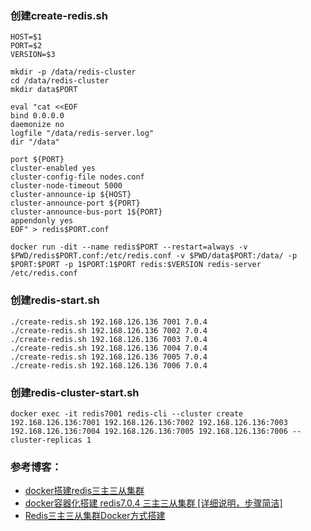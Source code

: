 ### 创建create-redis.sh
```
HOST=$1
PORT=$2
VERSION=$3

mkdir -p /data/redis-cluster
cd /data/redis-cluster
mkdir data$PORT

eval "cat <<EOF
bind 0.0.0.0
daemonize no
logfile "/data/redis-server.log"
dir "/data"

port ${PORT}
cluster-enabled yes
cluster-config-file nodes.conf
cluster-node-timeout 5000
cluster-announce-ip ${HOST}
cluster-announce-port ${PORT}
cluster-announce-bus-port 1${PORT}
appendonly yes
EOF" > redis$PORT.conf

docker run -dit --name redis$PORT --restart=always -v $PWD/redis$PORT.conf:/etc/redis.conf -v $PWD/data$PORT:/data/ -p $PORT:$PORT -p 1$PORT:1$PORT redis:$VERSION redis-server /etc/redis.conf
```
### 创建redis-start.sh
```
./create-redis.sh 192.168.126.136 7001 7.0.4
./create-redis.sh 192.168.126.136 7002 7.0.4
./create-redis.sh 192.168.126.136 7003 7.0.4
./create-redis.sh 192.168.126.136 7004 7.0.4
./create-redis.sh 192.168.126.136 7005 7.0.4
./create-redis.sh 192.168.126.136 7006 7.0.4
```
### 创建redis-cluster-start.sh
```
docker exec -it redis7001 redis-cli --cluster create 192.168.126.136:7001 192.168.126.136:7002 192.168.126.136:7003 192.168.126.136:7004 192.168.126.136:7005 192.168.126.136:7006 --cluster-replicas 1
```

### 参考博客：
<ul>
  <li><a href="https://blog.csdn.net/qq_43430759/article/details/126352446">docker搭建redis三主三从集群</a></li>
  <li><a href="https://www.pudn.com/news/632629932aaf6043c988feca.html">docker容器化搭建 redis7.0.4 三主三从集群 [详细说明，步骤简洁]</a></li>
  <li><a href="https://mafgwo.cn/2021/02/07/2018_Redis%E4%B8%89%E4%B8%BB%E4%B8%89%E4%BB%8E%E9%9B%86%E7%BE%A4Docker%E6%96%B9%E5%BC%8F%E6%90%AD%E5%BB%BA/">Redis三主三从集群Docker方式搭建</a></li>
</ul>

